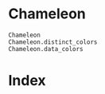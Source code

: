 # Chameleon

```@docs
Chameleon
Chameleon.distinct_colors
Chameleon.data_colors
```

# Index

```@index
```
